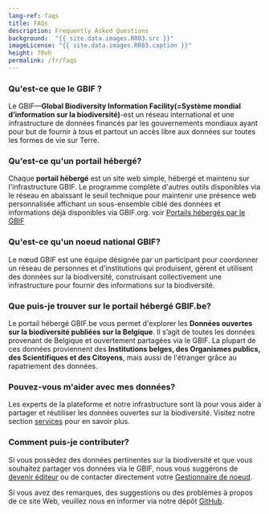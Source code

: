 ```yaml
---
lang-ref: faqs
title: FAQs
description: Frequently Asked Questions
background:  "{{ site.data.images.RR03.src }}"
imageLicense: "{{ site.data.images.RR03.caption }}"
height: 70vh
permalink: /fr/faqs
---
```


### Qu'est-ce que le GBIF ?

Le GBIF—**Global Biodiversity Information Facility(=Système mondial d’information sur la biodiversité)**-est un réseau international et une infrastructure de données financés par les gouvernements mondiaux ayant pour but de fournir à tous et partout un accès libre aux données sur toutes les formes de vie sur Terre.

### Qu'est-ce qu'un portail hébergé?

Chaque **portail hébergé** est un site web simple, hébergé et maintenu sur l'infrastructure GBIF. Le programme complète d'autres outils disponibles via le réseau en abaissant le seuil technique pour maintenir une présence web personnalisée affichant un sous-ensemble ciblé des données et informations déjà disponibles via GBIF.org. voir [Portails hébergés par le GBIF](https://www.gbif.org/fr/hosted-portals)

### Qu'est-ce qu'un noeud national GBIF?

Le nœud GBIF est une équipe désignée par un participant pour coordonner un réseau de personnes et d'institutions qui produisent, gèrent et utilisent des données sur la biodiversité, construisant collectivement une infrastructure pour fournir des informations sur la biodiversité.

### Que puis-je trouver sur le portail hébergé GBIF.be?

Le portail hébergé GBIF.be vous permet d'explorer les **Données ouvertes sur la biodiversité publiées sur la Belgique**. Il s’agit de toutes les données provenant de Belgique et ouvertement partagées via le GBIF.
La plupart de ces données proviennent des **Institutions belges, des Organismes publics, des Scientifiques et des Citoyens**, mais aussi de l'étranger grâce au rapatriement des données.

### Pouvez-vous m'aider avec mes données?

Les experts de la plateforme et notre infrastructure sont là pour vous aider à partager et réutiliser les données ouvertes sur la biodiversité. Visitez notre section [services](/fr/services) pour en savoir plus.

### Comment puis-je contributer?

Si vous possèdez des données pertinentes sur la biodiversité et que vous souhaitez partager vos données via le GBIF, nous vous suggérons de [devenir éditeur](https://www.gbif.org/become-a-publisher) ou de contacter directement votre [Gestionnaire de noeud](mailto:gbif@biodiversity.be).

Si vous avez des remarques, des suggestions ou des problèmes à propos de ce site Web, veuillez nous en informer via notre dépôt [GitHub](https://github.com/gbif/hp-gbif-be).
